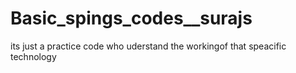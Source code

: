 # Basic_spings_codes__surajs
its just a practice code who uderstand the workingof that speacific technology

